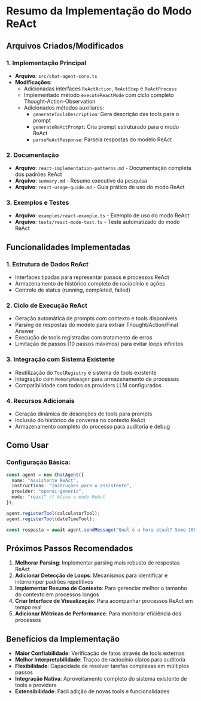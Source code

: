# Resumo da Implementação do Modo ReAct

## Arquivos Criados/Modificados

### 1. Implementação Principal
- **Arquivo**: `src/chat-agent-core.ts`
- **Modificações**:
  - Adicionadas interfaces `ReActAction`, `ReActStep` e `ReActProcess`
  - Implementado método `executeReactMode` com ciclo completo Thought-Action-Observation
  - Adicionados métodos auxiliares:
    - `generateToolsDescription`: Gera descrição das tools para o prompt
    - `generateReActPrompt`: Cria prompt estruturado para o modo ReAct
    - `parseReActResponse`: Parseia respostas do modelo ReAct

### 2. Documentação
- **Arquivo**: `react-implementation-patterns.md` - Documentação completa dos padrões ReAct
- **Arquivo**: `summary.md` - Resumo executivo da pesquisa
- **Arquivo**: `react-usage-guide.md` - Guia prático de uso do modo ReAct

### 3. Exemplos e Testes
- **Arquivo**: `examples/react-example.ts` - Exemplo de uso do modo ReAct
- **Arquivo**: `tests/react-mode-test.ts` - Teste automatizado do modo ReAct

## Funcionalidades Implementadas

### 1. Estrutura de Dados ReAct
- Interfaces tipadas para representar passos e processos ReAct
- Armazenamento de histórico completo de raciocínio e ações
- Controle de status (running, completed, failed)

### 2. Ciclo de Execução ReAct
- Geração automática de prompts com contexto e tools disponíveis
- Parsing de respostas do modelo para extrair Thought/Action/Final Answer
- Execução de tools registradas com tratamento de erros
- Limitação de passos (10 passos máximos) para evitar loops infinitos

### 3. Integração com Sistema Existente
- Reutilização do `ToolRegistry` e sistema de tools existente
- Integração com `MemoryManager` para armazenamento de processos
- Compatibilidade com todos os providers LLM configurados

### 4. Recursos Adicionais
- Geração dinâmica de descrições de tools para prompts
- Inclusão do histórico de conversa no contexto ReAct
- Armazenamento completo do processo para auditoria e debug

## Como Usar

### Configuração Básica:
```typescript
const agent = new ChatAgent({
  name: "Assistente ReAct",
  instructions: "Instruções para o assistente",
  provider: "openai-generic",
  mode: "react" // Ativa o modo ReAct
});

agent.registerTool(calculatorTool);
agent.registerTool(dateTimeTool);

const resposta = await agent.sendMessage("Qual é a hora atual? Some 100 a essa hora.");
```

## Próximos Passos Recomendados

1. **Melhorar Parsing**: Implementar parsing mais robusto de respostas ReAct
2. **Adicionar Detecção de Loops**: Mecanismos para identificar e interromper padrões repetitivos
3. **Implementar Resumo de Contexto**: Para gerenciar melhor o tamanho do contexto em processos longos
4. **Criar Interface de Visualização**: Para acompanhar processos ReAct em tempo real
5. **Adicionar Métricas de Performance**: Para monitorar eficiência dos processos

## Benefícios da Implementação

- **Maior Confiabilidade**: Verificação de fatos através de tools externas
- **Melhor Interpretabilidade**: Traços de raciocínio claros para auditoria
- **Flexibilidade**: Capacidade de resolver tarefas complexas em múltiplos passos
- **Integração Nativa**: Aproveitamento completo do sistema existente de tools e providers
- **Extensibilidade**: Fácil adição de novas tools e funcionalidades